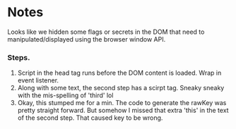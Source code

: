 # Notes
Looks like we hidden some flags or secrets in the DOM that need to manipulated/displayed using the browser window API.

### Steps.
1. Script in the head tag runs before the DOM content is loaded. Wrap in event listener.
2. Along with some text, the second step has a scirpt tag. Sneaky sneaky with the mis-spelling of 'third' lol
3. Okay, this stumped me for a min. The code to generate the rawKey was pretty straight forward. But somehow I missed that extra 'this' in the text of the second step. That caused key to be wrong.
